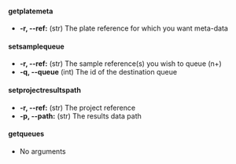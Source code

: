 #### getplatemeta
* **-r, --ref:** (str) The plate reference for which you want meta-data

#### setsamplequeue
* **-r, --ref:** (str) The sample reference(s) you wish to queue (n+)
* **-q, --queue** (int) The id of the destination queue

#### setprojectresultspath
* **-r, --ref:** (str) The project reference
* **-p, --path:** (str) The results data path

#### getqueues
* No arguments

